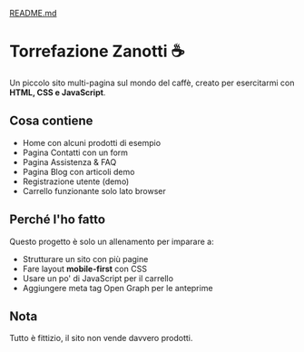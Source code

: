 [README.md](https://github.com/user-attachments/files/21718661/README.md)
# Torrefazione Zanotti ☕

Un piccolo sito multi-pagina sul mondo del caffè, creato per esercitarmi con **HTML, CSS e JavaScript**.

## Cosa contiene
- Home con alcuni prodotti di esempio
- Pagina Contatti con un form
- Pagina Assistenza & FAQ
- Pagina Blog con articoli demo
- Registrazione utente (demo)
- Carrello funzionante solo lato browser

## Perché l'ho fatto
Questo progetto è solo un allenamento per imparare a:
- Strutturare un sito con più pagine
- Fare layout **mobile-first** con CSS
- Usare un po' di JavaScript per il carrello
- Aggiungere meta tag Open Graph per le anteprime

## Nota
Tutto è fittizio, il sito non vende davvero prodotti.
